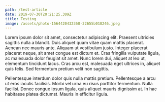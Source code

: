 ```yaml
---
path: /test-article
date: 2019-07-30T20:21:25.309Z
title: Testing
image: /assets/photo-1564420432368-32655b018246.jpeg
---
```

Lorem ipsum dolor sit amet, consectetur adipiscing elit. Praesent ultricies sagittis nulla a blandit. Duis aliquet quam vitae quam mattis placerat. Aenean nec mauris ante. Aliquam ut vestibulum justo. Integer placerat placerat neque, sit amet congue est dictum et. Cras fringilla vulputate ligula, ac malesuada dolor feugiat sit amet. Nunc lorem dui, aliquet at leo ut, elementum tincidunt lacus. Cras arcu est, malesuada eget ultrices in, aliquet quis felis. Sed fermentum pretium velit non sagittis.



Pellentesque interdum dolor quis nulla mattis pretium. Pellentesque a arcu ut eros iaculis facilisis. Morbi vel urna eu risus porttitor fermentum. Nulla facilisi. Donec congue ipsum ligula, quis aliquet mauris dignissim at. In hac habitasse platea dictumst. Mauris in efficitur ligula.
